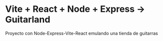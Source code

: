 # Vite + React + Node + Express -> Guitarland
Proyecto con Node-Express-Vite-React emulando una tienda de guitarras
